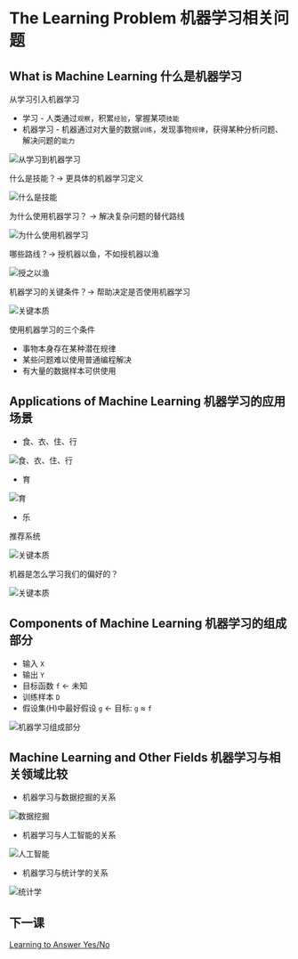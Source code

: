 # The Learning Problem 机器学习相关问题
## What is Machine Learning 什么是机器学习

从学习引入机器学习
- 学习 - 人类通过`观察`，积累`经验`，掌握某项`技能`
- 机器学习 - 机器通过对大量的数据`训练`，发现事物`规律`，获得某种分析问题、解决问题的`能力`

![从学习到机器学习](/images/jqxx00.png)

什么是技能？-> 更具体的机器学习定义

![什么是技能](/images/jqxx01.png)

为什么使用机器学习？ -> 解决复杂问题的替代路线

![为什么使用机器学习](/images/jqxx02.png)

哪些路线？-> 授机器以鱼，不如授机器以渔

![授之以渔](/images/jqxx03.png)

机器学习的关键条件？-> 帮助决定是否使用机器学习

![关键本质](/images/jqxx04.png)

使用机器学习的三个条件
- 事物本身存在某种潜在规律
- 某些问题难以使用普通编程解决
- 有大量的数据样本可供使用

## Applications of Machine Learning 机器学习的应用场景
- 食、衣、住、行

![食、衣、住、行](/images/jqxx05.png)

- 育

![育](/images/jqxx06.png)

- 乐

推荐系统

![关键本质](/images/jqxx07.png)

机器是怎么学习我们的偏好的？

![关键本质](/images/jqxx08.png)

## Components of Machine Learning 机器学习的组成部分

- 输入 `X`
- 输出 `Y`
- 目标函数 `f` <- 未知
- 训练样本 `D`
- 假设集(H)中最好假设 `g` <- 目标: `g` ≈ `f`

![机器学习组成部分](/images/mlzc.png)

## Machine Learning and Other Fields 机器学习与相关领域比较

- 机器学习与数据挖掘的关系

![数据挖掘](/images/mldm.png)

- 机器学习与人工智能的关系

![人工智能](/images/mlai.png)

- 机器学习与统计学的关系

![统计学](/images/mlst.png)

## 下一课

[Learning to Answer Yes/No](/note/MLF/mlf02.md)
